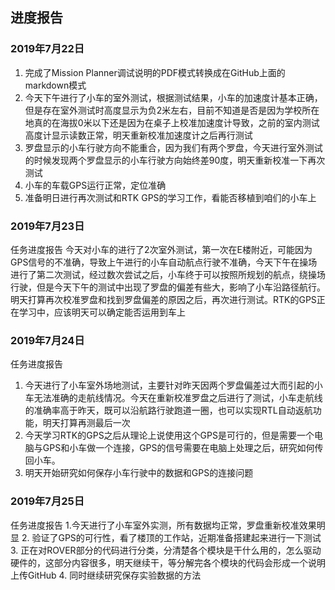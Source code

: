 ## 进度报告
### 2019年7月22日
1. 完成了Mission Planner调试说明的PDF模式转换成在GitHub上面的markdown模式
2. 今天下午进行了小车的室外测试，根据测试结果，小车的加速度计基本正确，但是存在室外测试时高度显示为负2米左右，目前不知道是否是因为学校所在地真的在海拔0米以下还是因为在桌子上校准加速度计导致，之前的室内测试高度计显示读数正常，明天重新校准加速度计之后再行测试
3. 罗盘显示的小车行驶方向不能重合，因为我们有两个罗盘，今天进行室外测试的时候发现两个罗盘显示的小车行驶方向始终差90度，明天重新校准一下再次测试
4. 小车的车载GPS运行正常，定位准确
5. 准备明日进行再次测试和RTK GPS的学习工作，看能否移植到咱们的小车上

### 2019年7月23日
任务进度报告
今天对小车的进行了2次室外测试，第一次在E楼附近，可能因为GPS信号的不准确，导致上午进行的小车自动航点行驶不准确，今天下午在操场进行了第二次测试，经过数次尝试之后，小车终于可以按照所规划的航点，绕操场行驶，但是今天下午的测试中出现了罗盘的偏差有些大，影响了小车沿路径航行。明天打算再次校准罗盘和找到罗盘偏差的原因之后，再次进行测试。RTK的GPS正在学习中，应该明天可以确定能否运用到车上

### 2019年7月24日
任务进度报告
1. 今天进行了小车室外场地测试，主要针对昨天因两个罗盘偏差过大而引起的小车无法准确的走航线情况。今天在重新校准罗盘之后进行了测试，小车走航线的准确率高于昨天，既可以沿航路行驶跑道一圈，也可以实现RTL自动返航功能，明天打算再测最后一次
2. 今天学习RTK的GPS之后从理论上说使用这个GPS是可行的，但是需要一个电脑与GPS和小车做一个连接，GPS的信号需要在电脑上处理之后，研究如何传回小车。
3. 明天开始研究如何保存小车行驶中的数据和GPS的连接问题

### 2019年7月25日
任务进度报告
1.今天进行了小车室外实测，所有数据均正常，罗盘重新校准效果明显
2. 验证了GPS的可行性，看了楼顶的工作站，近期准备搭建起来进行一下测试
3. 正在对ROVER部分的代码进行分类，分清楚各个模块是干什么用的，怎么驱动硬件的，这部分内容很多，明天继续干，等分解完各个模块的代码会形成一个说明上传GitHub
4. 同时继续研究保存实验数据的方法
